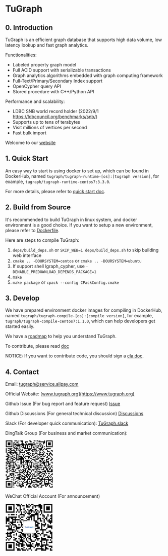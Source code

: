 # TuGraph

<!--
![Build Status](https://github.com/Tugraph-db/Tugraph-db/actions/workflows/ci.yml/badge.svg)
![Coverage Badge](https://codecov.io/github/TuGraph-db/tugraph-db/branch/master/graph/badge.svg)
-->

## 0. Introduction
TuGraph is an efficient graph database that supports high data volume, low latency lookup and fast graph analytics.

Functionalities:

- Labeled property graph model
- Full ACID support with serializable transactions
- Graph analytics algorithms embedded with graph computing framework
- Full-Text/Primary/Secondary Index support
- OpenCypher query API
- Stored procedure with C++/Python API

Performance and scalability:

- LDBC SNB world record holder (2022/9/1 https://ldbcouncil.org/benchmarks/snb/)
- Supports up to tens of terabytes
- Visit millions of vertices per second
- Fast bulk import

Welcome to our [website](https://www.tugraph.org)

## 1. Quick Start

An easy way to start is using docker to set up, which can be found in DockerHub, named `tugraph/tugraph-runtime-[os]:[tugraph version]`,
for example, `tugraph/tugraph-runtime-centos7:3.3.0`.

For more details, please refer to [quick start doc](doc/zh-CN/1.guide/3.quick-start.md).

## 2. Build from Source

It's recommended to build TuGraph in linux system, and docker environment is a good choice. If you want to setup a new environment, please refer to [Dockerfile](ci/images).

Here are steps to compile TuGraph:
1. `deps/build_deps.sh` or `SKIP_WEB=1 deps/build_deps.sh` to skip building web interface
2. `cmake .. -DOURSYSTEM=centos` or `cmake .. -DOURSYSTEM=ubuntu`
3. If support shell lgraph_cypher, use `-DENABLE_PREDOWNLOAD_DEPENDS_PACKAGE=1`
4. `make`
5. `make package` or `cpack --config CPackConfig.cmake`

## 3. Develop

We have prepared environment docker images for compiling in DockerHub, named `tugraph/tugraph-compile-[os]:[compile version]`, 
for example, `tugraph/tugraph-compile-centos7:1.1.0`, which can help developers get started easily.

We have a [roadmap](doc/zh-CN/7.community/3.roadmap.md) to help you understand TuGraph.

To contribute, please read [doc](doc/zh-CN/7.community/1.contributing.md)

NOTICE: If you want to contribute code, you should sign a [cla doc](https://cla-assistant.io/TuGraph-db/tugraph-db).

## 4. Contact

Email: tugraph@service.alipay.com

Official Website: [www.tugraph.org](https://www.tugraph.org)

Github Issue (For bug report and feature request)
[Issue](https://github.com/TuGraph-db/tugraph-db/issues)

Github Discussions (For general technical discussion)
[Discussions](https://github.com/TuGraph-db/tugraph-db/discussions)

Slack (For developer quick communication):
[TuGraph.slack](https://join.slack.com/t/tugraph/shared_invite/zt-1hha8nuli-bqdkwn~w4zH1vlk0QvqIfg)

DingTalk Group (For business and market communication):

![alert](./doc/images/dingtalk.png)

WeChat Official Account (For announcement)

![alert](./doc/images/wechat.png)

